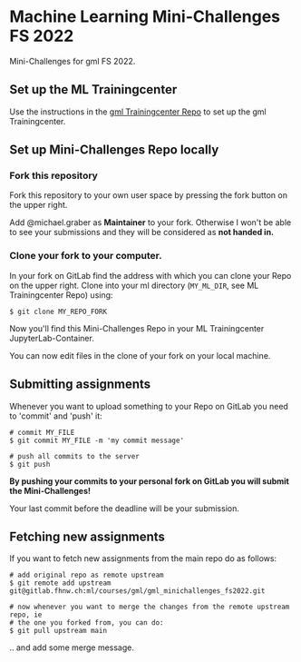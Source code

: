 # Machine Learning Mini-Challenges FS 2022 

Mini-Challenges for gml FS 2022.


## Set up the ML Trainingcenter

Use the instructions in the
[gml Trainingcenter Repo](https://gitlab.fhnw.ch/ml/courses/gml/gml_trainingcenter) 
to set up the gml Trainingcenter.


## Set up Mini-Challenges Repo locally

### Fork this repository

Fork this repository to your own user space by pressing the fork button on the
upper right.  

Add @michael.graber as **Maintainer** to your fork. Otherwise I won't be able to
see your submissions and they will be considered as **not handed in.**

### Clone your fork to your computer. 

In your fork on GitLab find the address with which you can clone your Repo on
the upper right. Clone into your ml directory (`MY_ML_DIR`, see ML
Trainingcenter Repo) using:

```
$ git clone MY_REPO_FORK
```

Now you'll find this Mini-Challenges Repo in your ML Trainingcenter
JupyterLab-Container.

You can now edit files in the clone of your fork on your local machine.


## Submitting assignments

Whenever you want to upload something to your Repo on GitLab you need to
'commit' and 'push' it:

```
# commit MY_FILE
$ git commit MY_FILE -m 'my commit message'

# push all commits to the server
$ git push
```

**By pushing your commits to your personal fork on GitLab you will submit the Mini-Challenges!**

Your last commit before the deadline will be your submission.


## Fetching new assignments

If you want to fetch new assignments from the main repo do as follows:

```
# add original repo as remote upstream 
$ git remote add upstream git@gitlab.fhnw.ch:ml/courses/gml/gml_minichallenges_fs2022.git 

# now whenever you want to merge the changes from the remote upstream repo, ie
# the one you forked from, you can do:
$ git pull upstream main
```

.. and add some merge message.
